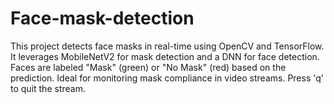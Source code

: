 # Face-mask-detection
This project detects face masks in real-time using OpenCV and TensorFlow. It leverages MobileNetV2 for mask detection and a DNN for face detection. Faces are labeled "Mask" (green) or "No Mask" (red) based on the prediction. Ideal for monitoring mask compliance in video streams. Press 'q' to quit the stream.
